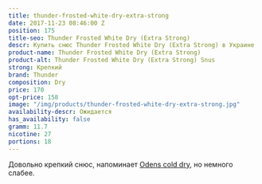 ```yaml
---
title: thunder-frosted-white-dry-extra-strong
date: 2017-11-23 08:46:00 Z
position: 175
title-seo: Thunder Frosted White Dry (Extra Strong)
descr: Купить снюс Thunder Frosted White Dry (Extra Strong) в Украине
product-name: Thunder Frosted White Dry (Extra Strong)
product-alt: Thunder Frosted White Dry (Extra Strong) Snus
strong: Крепкий
brand: Thunder
composition: Dry
price: 170
opt-price: 158
image: "/img/products/thunder-frosted-white-dry-extra-strong.jpg"
availability-descr: Ожидается
has_availability: false
gramm: 11.7
nicotine: 27
portions: 18
---
```


Довольно крепкий снюс, напоминает [Odens cold dry](/odens-cold-dry), но немного слабее.